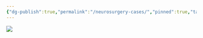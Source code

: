 ```yaml
---
{"dg-publish":true,"permalink":"/neurosurgery-cases/","pinned":true,"tags":["gardenEntry"],"created":"2023-05-27T13:58:35.000-07:00","updated":"2023-11-17T09:06:09.645-08:00"}
---
```



![](https://i.imgur.com/nX1izPV.png)
